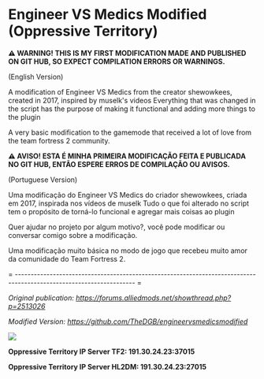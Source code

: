 # Engineer VS Medics Modified (Oppressive Territory)

**⚠ WARNING! THIS IS MY FIRST MODIFICATION MADE AND PUBLISHED ON GIT HUB, SO EXPECT COMPILATION ERRORS OR WARNINGS.**

(English Version)

A modification of Engineer VS Medics from the creator shewowkees, created in 2017, inspired by muselk's videos
Everything that was changed in the script has the purpose of making it functional and adding more things to the plugin

A very basic modification to the gamemode that received a lot of love from the team fortress 2 community.





**⚠ AVISO! ESTA É MINHA PRIMEIRA MODIFICAÇÃO FEITA E PUBLICADA NO GIT HUB, ENTÃO ESPERE ERROS DE COMPILAÇÃO OU AVISOS.**

(Portuguese Version)

Uma modificação do Engineer VS Medics do criador shewowkees, criada em 2017, inspirada nos vídeos de muselk
Tudo o que foi alterado no script tem o propósito de torná-lo funcional e agregar mais coisas ao plugin

Quer ajudar no projeto por algum motivo?, você pode modificar ou conversar comigo sobre a modificação.

Uma modificação muito básica no modo de jogo que recebeu muito amor da comunidade do Team Fortress 2.


= -------------------------------------------------------------------------------------------------------------------- =

*Original publication: https://forums.alliedmods.net/showthread.php?p=2513026*

*Modified Version: https://github.com/TheDGB/engineervsmedicsmodified*


[![](https://dcbadge.vercel.app/api/server/xftqrvZSAw)](https://discord.gg/xftqrvZSAw)

**Oppressive Territory IP Server TF2: 191.30.24.23:37015**

**Oppressive Territory IP Server HL2DM: 191.30.24.23:27015**
